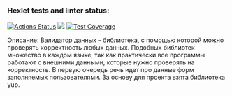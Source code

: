 ### Hexlet tests and linter status:
[![Actions Status](https://github.com/wtffka/java-project-lvl3/workflows/hexlet-check/badge.svg)](https://github.com/wtffka/java-project-lvl3/actions)
<a href="https://codeclimate.com/github/wtffka/java-project-lvl3/maintainability"><img src="https://api.codeclimate.com/v1/badges/114c3d85ce0ac05b8a97/maintainability" /></a>
[![Test Coverage](https://api.codeclimate.com/v1/badges/114c3d85ce0ac05b8a97/test_coverage)](https://codeclimate.com/github/wtffka/java-project-lvl3/test_coverage)

Описание: Валидатор данных – библиотека, с помощью которой можно проверять корректность любых данных. 
Подобных библиотек множество в каждом языке, так как практически все программы работают с внешними данными, которые нужно проверять на корректность.
В первую очередь речь идет про данные форм заполняемых пользователями. За основу для проекта взята библиотека yup.